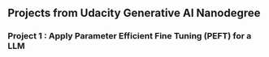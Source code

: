 ## Projects from Udacity Generative AI Nanodegree

### Project 1 : Apply Parameter Efficient Fine Tuning (PEFT) for a LLM
